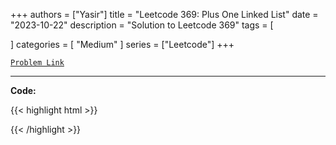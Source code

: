 
+++
authors = ["Yasir"]
title = "Leetcode 369: Plus One Linked List"
date = "2023-10-22"
description = "Solution to Leetcode 369"
tags = [
    
]
categories = [
    "Medium"
]
series = ["Leetcode"]
+++



[`Problem Link`](https://leetcode.com/problems/plus-one-linked-list/description/)

---

**Code:**

{{< highlight html >}}

{{< /highlight >}}

